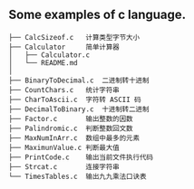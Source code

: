 ##  Some examples of c language.

    ├── CalcSizeof.c   计算类型字节大小
    ├── Calculator     简单计算器
    │   ├── Calculator.c
    │   └── README.md
    │
    ├── BinaryToDecimal.c  二进制转十进制
    ├── CountChars.c   统计字符串
    ├── CharToAscii.c  字符转 ASCII 码
    ├── DecimalToBinary.c  十进制转二进制
    ├── Factor.c       输出整数的因数
    ├── Palindromic.c  判断整数回文数
    ├── MaxNumInArr.c  数组中最多的元素
    ├── MaximunValue.c 判断最大值
    ├── PrintCode.c    输出当前文件执行代码
    ├── Strcat.c       连接字符串
    └── TimesTables.c  输出九九乘法口诀表
